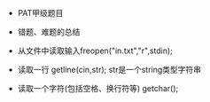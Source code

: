 - PAT甲级题目
- 错题、难题的总结

- 从文件中读取输入freopen("in.txt","r",stdin);
- 读取一行 getline(cin,str); str是一个string类型字符串
- 读取一个字符(包括空格、换行符等) getchar();


